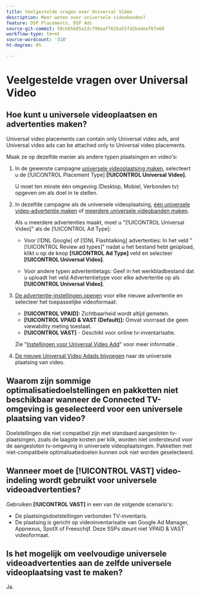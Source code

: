 ```yaml
---
title: Veelgestelde vragen over Universal Video
description: Meer weten over universele videobanden?
feature: DSP Placements, DSP Ads
source-git-commit: 58cbb5b85a1dc790aaf762ba55fd2badeef6fe68
workflow-type: tm+mt
source-wordcount: '318'
ht-degree: 0%

---
```


# Veelgestelde vragen over Universal Video

## Hoe kunt u universele videoplaatsen en advertenties maken?

Universal video placements can contain only Universal video ads, and Universal video ads can be attached only to Universal video placements.

Maak ze op dezelfde manier als andere typen plaatsingen en video&#39;s:

1. In de gewenste campagne [universele videoplaatsing maken](/help/dsp/campaign-management/placements/placement-create.md), selecteert u de [!UICONTROL Placement Type] **[!UICONTROL Universal Video]**.

   U moet ten minste één omgeving (Desktop, Mobiel, Verbonden tv) opgeven om als doel in te stellen.

1. In dezelfde campagne als de universele videoplaatsing, [één universele video-advertentie maken](/help/dsp/campaign-management/ads/ad-create.md) of [meerdere universele videobanden maken](/help/dsp/campaign-management/ads/ad-create-multiple.md).

   Als u meerdere advertenties maakt, moet u &quot;[!UICONTROL Universal Video]&quot; als de [!UICONTROL Ad Type]:

   * Voor [!DNL Google] of [!DNL Flashtalking] advertenties: In het veld &quot;[!UICONTROL Review ad types]&quot; nadat u het bestand hebt geüpload, klikt u op de knop **[!UICONTROL Ad Type]** veld en selecteer **[!UICONTROL Universal Video]**.

   * Voor andere typen advertentietags: Geef in het werkbladbestand dat u uploadt het veld Advertentietype voor elke advertentie op als **[!UICONTROL Universal Video]**.

1. [De advertentie-instellingen openen](/help/dsp/campaign-management/ads/ad-edit.md) voor elke nieuwe advertentie en selecteer het toepasselijke videoformaat:

   * **[!UICONTROL VPAID]:** Zichtbaarheid wordt altijd gemeten.
   * **[!UICONTROL VPAID & VAST (Default)]:** Omvat voorraad die geen viewability meting toestaat.
   * **[!UICONTROL VAST]** - Geschikt voor online tv-inventarisatie.

   Zie &quot;[Instellingen voor Universal Video Add](/help/dsp/campaign-management/ads/ad-settings-universal-video.md)&quot; voor meer informatie .

1. [De nieuwe Universal Video Adads bijvoegen](/help/dsp/campaign-management/ads/ad-attach-to-placement.md) naar de universele plaatsing van video.

## Waarom zijn sommige optimalisatiedoelstellingen en pakketten niet beschikbaar wanneer de Connected TV-omgeving is geselecteerd voor een universele plaatsing van video?

Doelstellingen die niet compatibel zijn met standaard aangesloten tv-plaatsingen, zoals de laagste kosten per klik, worden niet ondersteund voor de aangesloten tv-omgeving in universele videoplaatsingen. Pakketten met niet-compatibele optimalisatiedoelen kunnen ook niet worden geselecteerd.

## Wanneer moet de **[!UICONTROL VAST]** video-indeling wordt gebruikt voor universele videoadvertenties?

Gebruiken **[!UICONTROL VAST]** in een van de volgende scenario&#39;s:

* De plaatsingsdoelstellingen verbonden TV-inventaris.
* De plaatsing is gericht op videoinventarisatie van Google Ad Manager, Appnexus, SpotX of Freeschijf. Deze SSPs steunt niet VPAID &amp; VAST videoformaat.

## Is het mogelijk om veelvoudige universele videoadvertenties aan de zelfde universele videoplaatsing vast te maken?

Ja.
